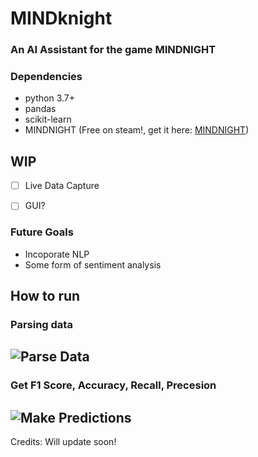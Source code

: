# MINDknight
### An AI Assistant for the game MINDNIGHT


### Dependencies

- python 3.7+
- pandas
- scikit-learn
- MINDNIGHT (Free on steam!, get it here: [MINDNIGHT](https://en.wikipedia.org/wiki/Markdown))


## WIP
- [ ] Live Data Capture
- [ ] GUI?


### Future Goals
- Incoporate NLP
- Some form of sentiment analysis

## How to run

### Parsing data

![Parse Data](https://i.imgur.com/rt7qLF0.gif)
---

### Get F1 Score, Accuracy, Recall, Precesion

![Make Predictions](https://i.imgur.com/1TE2hyJ.gif)
---

Credits:
Will update soon!
